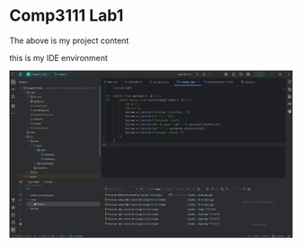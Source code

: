 # Comp3111 Lab1

The above is my project content

<!-- This is a comment -->

this is my IDE environment

![Image](../../../../picture_1.png)
